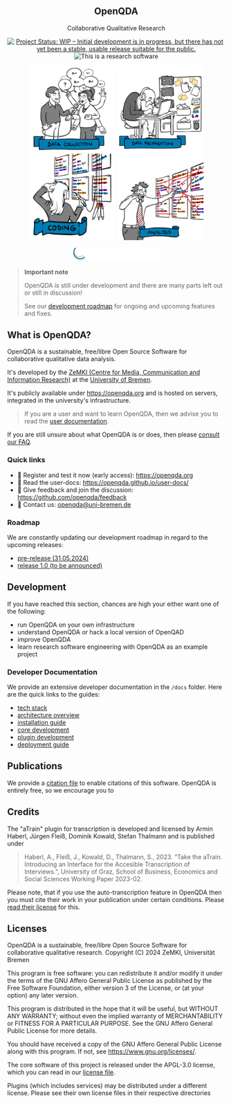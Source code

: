 <div align="center">
    <h2>OpenQDA</h2>
    <p>Collaborative Qualitative Research</p>

[![Project Status: WIP – Initial development is in progress, but there has not yet been a stable, usable release suitable for the public.](https://www.repostatus.org/badges/latest/wip.svg)](https://www.repostatus.org/#wip)
![This is a research software](https://img.shields.io/badge/research-software-blue?style=plastic)

</div>


<p align="center">

<img src="https://raw.githubusercontent.com/openqda/.github/main/profile/bg_top_left_512x512_96dpi.PNG" alt="img data collection" width="200"/>
<img src="https://raw.githubusercontent.com/openqda/.github/main/profile/bg_bottom_left_512x512_96dpi.PNG" alt="img data preparation" width="200" />
<img src="https://raw.githubusercontent.com/openqda/.github/main/profile/bg_top_right_512x512_96dpi.PNG" alt="img coding" width="200"/>
<img src="https://raw.githubusercontent.com/openqda/.github/main/profile/bg_bottom_right_512x512_96dpi.PNG" alt="img analysis" width="200"/>
</p>
<p align="center">
    <img src="https://github.com/openqda/.github/blob/main/profile/zemki-und-uni-logo-weiss-1x.png?raw=true" alt="img ZeMKI" width="200"/>
</p>

> **Important note**
>
> OpenQDA is still under development and there are many parts
> left out or still in discussion!
>
> See our [development roadmap](https://github.com/openqda/openqda/milestones)
> for ongoing and upcoming features and fixes.

## What is OpenQDA?
OpenQDA is a sustainable, free/libre Open Source Software for collaborative qualitative data analysis.

It's developed by the [ZeMKI (Centre for Media, Communication and Information Research)](https://zemki.uni-bremen.de/)
at the [University of Bremen](https://www.uni-bremen.de/).

It's publicly available under https://openqda.org and is hosted on servers,
integrated in the university's infrastructure.

> If you are a user and want to learn OpenQDA, then we advise you to read
the [user documentation](https://openqda.github.io/user-docs/).

If you are still unsure about what OpenQDA is or does, then please [consult our FAQ](https://openqda.org/faq).

### Quick links

- 🚀 Register and test it now (early access): https://openqda.org
- 📔 Read the user-docs: https://openqda.github.io/user-docs/
- 📢 Give feedback and join the discussion: https://github.com/openqda/feedback
- 📧 Contact us: [openqda@uni-bremen.de](mailto:openqda@uni-bremen.de)

### Roadmap

We are constantly updating our development roadmap in regard to the upcoming releases:

- [pre-release (31.05.2024)](https://github.com/openqda/openqda/milestone/1)
- [release 1.0 (to be announced)](https://github.com/openqda/openqda/milestone/2)

## Development

If you have reached this section, chances are high your either want one of the following:

- run OpenQDA on your own infrastructure
- understand OpenQDA or hack a local version of OpenQAD
- improve OpenQDA
- learn research software engineering with OpenQDA as an example project


### Developer Documentation

We provide an extensive developer documentation in the `/docs` folder.
Here are the quick links to the guides:

- [tech stack](./docs/TECH-STACK.md)
- [architecture overview](./docs/ARCHITECTURE.md)
- [installation guide](./docs/INSTALLATION.md)
- [core development](./docs/CORE.md)
- [plugin development](./docs/PLUGINS.md)
- [deployment guide](./docs/DEPLOYMENT.md)

## Publications

We provide a [citation file](./CITATION.cff) to enable citations of this software.
OpenQDA is entirely free, so we encourage you to

## Credits

The "aTrain" plugin for transcription is developed and licensed by Armin Haberl, Jürgen Fleiß,
Dominik Kowald, Stefan Thalmann and is published under

> Haberl, A., Fleiß, J., Kowald, D., Thalmann, S., 2023.
> “Take the aTrain. Introducing an Interface for the Accesible Transcription of Interviews.”,
> University of Graz, School of Business, Economics and Social Sciences Working Paper 2023-02.

Please note, that if you use the auto-transcription feature in OpenQDA then you must
cite their work in your publication under certain conditions.
Please [read their license](https://github.com/JuergenFleiss/aTrain/blob/main/LICENSE) for this.

## Licenses

OpenQDA is a sustainable, free/libre Open Source Software for collaborative qualitative research.
Copyright (C) 2024 ZeMKI, Universität Bremen

This program is free software: you can redistribute it and/or modify
it under the terms of the GNU Affero General Public License as published
by the Free Software Foundation, either version 3 of the License, or
(at your option) any later version.

This program is distributed in the hope that it will be useful,
but WITHOUT ANY WARRANTY; without even the implied warranty of
MERCHANTABILITY or FITNESS FOR A PARTICULAR PURPOSE.  See the
GNU Affero General Public License for more details.

You should have received a copy of the GNU Affero General Public License
along with this program.  If not, see <https://www.gnu.org/licenses/>.

The core software of this project is released under the APGL-3.0 license,
which you can read in our [license file](./LICENSE).

Plugins (which includes services) may be distributed under a different license.
Please see their own license files in their respective directories
